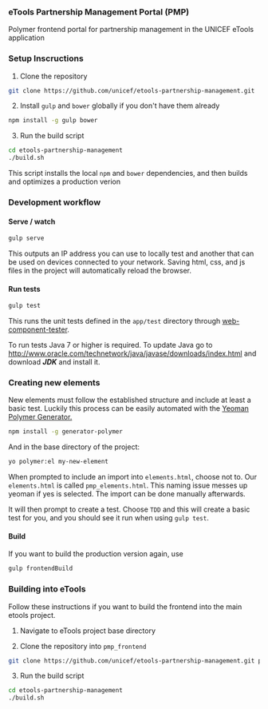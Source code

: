 ### eTools Partnership Management Portal (PMP)

Polymer frontend portal for partnership management in the UNICEF eTools application

### Setup Inscructions

1)  Clone the repository

```sh
git clone https://github.com/unicef/etools-partnership-management.git
```

2)  Install `gulp` and `bower` globally if you don't have them already

```sh
npm install -g gulp bower
```

3)  Run the build script

```sh
cd etools-partnership-management
./build.sh
```

This script installs the local `npm` and `bower` dependencies,
and then builds and optimizes a production verion


### Development workflow

#### Serve / watch

```sh
gulp serve
```

This outputs an IP address you can use to locally test and another that can be used on devices connected to your network.
Saving html, css, and js files in the project will automatically reload the browser.

#### Run tests

```sh
gulp test
```

This runs the unit tests defined in the `app/test` directory through [web-component-tester](https://github.com/Polymer/web-component-tester).

To run tests Java 7 or higher is required. To update Java go to http://www.oracle.com/technetwork/java/javase/downloads/index.html and download ***JDK*** and install it.

### Creating new elements

New elements must follow the established structure and include at least a basic test.
Luckily this process can be easily automated with the [Yeoman Polymer Generator.](https://github.com/yeoman/generator-polymer)

```sh
npm install -g generator-polymer
```

And in the base directory of the project:

```sh
yo polymer:el my-new-element
```

When prompted to include an import into `elements.html`, choose not to. Our `elements.html` is called `pmp_elements.html`.
This naming issue messes up yeoman if yes is selected. The import can be done manually afterwards.

It will then prompt to create a test. Choose `TDD` and this will create a basic test for you, and you should see it run when using `gulp test`.

#### Build

If you want to build the production version again, use

```sh
gulp frontendBuild
```

### Building into eTools

Follow these instructions if you want to build the frontend into the main etools project.

1)  Navigate to eTools project base directory

1)  Clone the repository into `pmp_frontend`

```sh
git clone https://github.com/unicef/etools-partnership-management.git pmp_frontend
```

3)  Run the build script

```sh
cd etools-partnership-management
./build.sh
```
